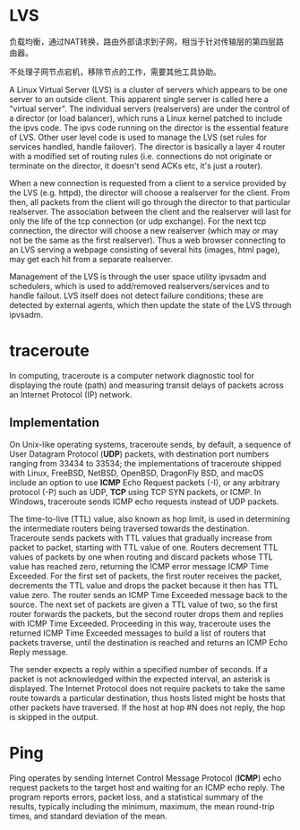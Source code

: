 # LVS
负载均衡，通过NAT转换，路由外部请求到子网，相当于针对传输层的第四层路由器。

不处理子网节点宕机，移除节点的工作，需要其他工具协助。

A Linux Virtual Server (LVS) is a cluster of servers which appears to be one server to an outside client. This apparent single server is called here a "virtual server". The individual servers (realservers) are under the control of a director (or load balancer), which runs a Linux kernel patched to include the ipvs code. The ipvs code running on the director is the essential feature of LVS. Other user level code is used to manage the LVS (set rules for services handled, handle failover). The director is basically a layer 4 router with a modified set of routing rules (i.e. connections do not originate or terminate on the director, it doesn't send ACKs etc, it's just a router).

When a new connection is requested from a client to a service provided by the LVS (e.g. httpd), the director will choose a realserver for the client. From then, all packets from the client will go through the director to that particular realserver. The association between the client and the realserver will last for only the life of the tcp connection (or udp exchange). For the next tcp connection, the director will choose a new realserver (which may or may not be the same as the first realserver). Thus a web browser connecting to an LVS serving a webpage consisting of several hits (images, html page), may get each hit from a separate realserver.

Management of the LVS is through the user space utility ipvsadm and schedulers, which is used to add/removed realservers/services and to handle failout. LVS itself does not detect failure conditions; these are detected by external agents, which then update the state of the LVS through ipvsadm.


# traceroute
In computing, traceroute is a computer network diagnostic tool for displaying the route (path) and measuring transit delays of packets across an Internet Protocol (IP) network.

## Implementation
On Unix-like operating systems, traceroute sends, by default, a sequence of User Datagram Protocol (**UDP**) packets, with destination port numbers ranging from 33434 to 33534; the implementations of traceroute shipped with Linux, FreeBSD, NetBSD, OpenBSD, DragonFly BSD, and macOS include an option to use **ICMP** Echo Request packets (-I), or any arbitrary protocol (-P) such as UDP, **TCP** using TCP SYN packets, or ICMP. In Windows, traceroute sends ICMP echo requests instead of UDP packets.

The time-to-live (TTL) value, also known as hop limit, is used in determining the intermediate routers being traversed towards the destination. Traceroute sends packets with TTL values that gradually increase from packet to packet, starting with TTL value of one. Routers decrement TTL values of packets by one when routing and discard packets whose TTL value has reached zero, returning the ICMP error message ICMP Time Exceeded. For the first set of packets, the first router receives the packet, decrements the TTL value and drops the packet because it then has TTL value zero. The router sends an ICMP Time Exceeded message back to the source. The next set of packets are given a TTL value of two, so the first router forwards the packets, but the second router drops them and replies with ICMP Time Exceeded. Proceeding in this way, traceroute uses the returned ICMP Time Exceeded messages to build a list of routers that packets traverse, until the destination is reached and returns an ICMP Echo Reply message.

The sender expects a reply within a specified number of seconds. If a packet is not acknowledged within the expected interval, an asterisk is displayed. The Internet Protocol does not require packets to take the same route towards a particular destination, thus hosts listed might be hosts that other packets have traversed. If the host at hop #N does not reply, the hop is skipped in the output.

# Ping
Ping operates by sending Internet Control Message Protocol (**ICMP**) echo request packets to the target host and waiting for an ICMP echo reply. The program reports errors, packet loss, and a statistical summary of the results, typically including the minimum, maximum, the mean round-trip times, and standard deviation of the mean.